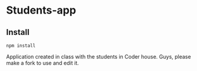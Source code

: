 # Students-app

## Install
```
npm install 
``` 


Application created in class with the students in Coder house. 
Guys, please make a fork to use and edit it. 

